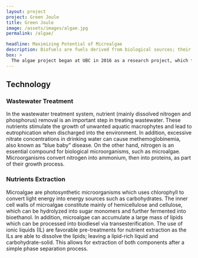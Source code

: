 ```yaml
---
layout: project
project: Green Joule
title: Green Joule
image: /assets/images/algae.jpg
permalink: /algae/

headline: Maximizing Potential of Microalgae
description: Biofuels are fuels derived from biological sources; their renewable nature makes them a promising alternative to fossil fuels. Since the 1950s, algae has been commercially cultivated (mainly for pharmaceutical products) and  recently gained attention as a potential biofuel source. However, due to the price of production, it creates a big limitation for the utilization of algae biofuels. Join us as we work to offset the production cost of algae biofuels by combining algae growth with wastewater treatment and simultaneously extracting carbohydrates and lipids to produce two different types of biofuels.
box: >
  The algae project began at UBC in 2016 as a research project, which focused on the design of a cost-efficient photobioreactor using bioluminescent algae strains. Since the summer of 2017, the focus shifted to the growth and extraction processes; we wanted to combine the different uses of microalgae to maximize production. Algae is one of many feedstocks used to produce biofuels from biomass, as well as a medium used for wastewater treatment to reduce the nitrogen content in secondary effluents. Currently, two types of biofuels can be extracted from algae; biodiesel and bioethanol. Cytosolic lipid bodies contain substantial amounts of triacylglycerides (TAG), which can then be processed into biodiesel via transesterification. Monomeric sugars from carbohydrates can be fermented into bioethanol. Our project aims to combine all three usages of microalgae (reduction of nitrogen content in wastewater, production of biodiesel, and production of bioethanol) into one process. This way, we offset the production cost of algae biofuels by maximizing the products.
---
```


## Technology

### Wastewater Treatment
In the wastewater treatment system, nutrient (mainly dissolved nitrogen and phosphorus) removal is an important step in treating wastewater. These nutrients stimulate the growth of unwanted aquatic macrophytes and lead to eutrophication when discharged into the environment. In addition, excessive nitrate concentrations in drinking water can cause methemoglobinemia, also known as “blue baby” disease. On the other hand, nitrogen is an essential compound for biological microorganisms, such as microalgae. Microorganisms convert nitrogen into ammonium, then into proteins, as part of their growth process. 

### Nutrients Extraction
Microalgae are photosynthetic microorganisms which uses chlorophyll to convert light energy into energy sources such as carbohydrates. The inner cell walls of microalgae constitute mainly of hemicellulose and cellulose, which can be hydrolyzed into sugar monomers and further fermented into bioethanol. In addition, microalgae can accumulate a large mass of lipids which can be processed into biodiesel via transesterification. The use of ionic liquids (IL) are favorable pre-treatments for nutrient extraction as the ILs are able to dissolve the lipids; leaving a lipid-rich liquid and carbohydrate-solid. This allows for extraction of both components after a simple phase separation process.
